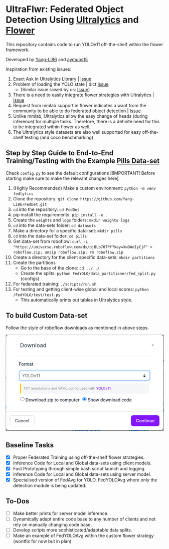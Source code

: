 # UltraFlwr: Federated Object Detection Using [Ultralytics](https://github.com/Ultralytics/Ultralytics) and [Flower](https://github.com/adap/flower)

This repository contains code to run YOLOv11 off-the-shelf within the flower framework.

Developed by [Yang-Li86](https://github.com/Yang-Li86) and [aymuos15](https://aymuos15.github.io/)

Inspiration from existing issues:
1. Exact Ask in Ultralytics Library | [Issue](https://github.com/orgs/Ultralytics/discussions/9440)
2. Problem of loading the YOLO state | dict [Issue](https://github.com/Ultralytics/Ultralytics/issues/8804) 
    - (Similar issue raised by us: [Issue](https://github.com/Ultralytics/Ultralytics/issues/18097))
3. There is a need to easily integrate flower strategies with Ultralytics | [Issue](https://github.com/Ultralytics/Ultralytics/issues/14535) 
4. Request from mmlab support in flower indicates a want from the community to be able to do federated object detection | [Issue](https://github.com/adap/flower/issues/4521)
5. Unlike mmlab, Ultralytics allow the easy change of heads (during inference) for multiple tasks. Therefore, there is a definite need for this to be integrated within flower as well.
6. The Ultralytics style datasets are also well supported for easy off-the-shelf testing (and coco benchmarking)

## Step by Step Guide to End-to-End Training/Testing with the Example [Pills Data-set](https://universe.roboflow.com/roboflow-100/pills-sxdht)

Check `config.py` to see the default configurations [!IMPORTANT! Before starting make sure to make the relevant changes here]

1. (Highly Recommended) Make a custom environment: `python -m venv fedlytics`
2. Clone the repository: `git clone https://github.com/Yang-Li86/FedDet.git`
3. `cd` into the repository: `cd FedDet`
4. pip install the requirements: `pip install -e .`
5. Create the `weights` and `logs` folders: `mkdir weights logs`
6. `cd` into the data-sets folder: `cd datasets`
7. Make a directory for a specific data-set: `mkdir pills`
8. `cd` into the data-set folder: `cd pills`
9. Get data-set from roboflow: `curl -L "https://universe.roboflow.com/ds/ojBLb70TPf?key=XwOAnIyCjF" > roboflow.zip; unzip roboflow.zip; rm roboflow.zip`
10. Create a directory for the client specific data-sets: `mkdir partitions`
11. Create the partitions
    - Go to the base of the clone: `cd ../../`
    - Create the splits: `python FedYOLO/data_partitioner/fed_split.py` (configs) 
12. For federated training: `./scripts/run.sh`
13. For testing and getting client-wise global and local scores: `python /FedYOLO/test/test.py`
    - This automatically prints out tables in Ultralytics style.

## To build Custom Data-set
Follow the style of roboflow downloads as mentioned in above steps.

![sample_dataset](./assets/sample_dataset.png)

## Baseline Tasks
- [x] Proper Federated Training using off-the-shelf flower strategies.
- [x] Inference Code for Local and Global data-sets using client models.
- [x] Fast Prototyping through simple bash script launch and logging.
- [x] Inference Code for Local and Global data-sets using server model.
- [x] Specialised version of FedAvg for YOLO. FedYOLOAvg where only the detection module is being updated.

## To-Dos
- [ ] Make better prints for server model inference.
- [ ] Dynamically adapt entire code base to any number of clients and not rely on manually changing code base.
- [ ] Develop scripts more sophisticated/adaptable data splits.
- [ ] Make an example of FedYOLOAvg within the custom flower strategy (wontfix for now but in plan)
